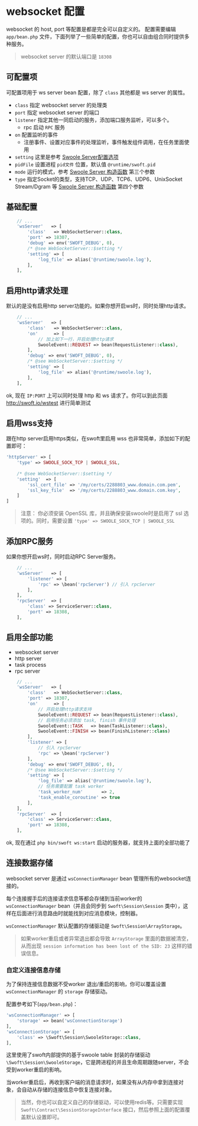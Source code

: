 # websocket 配置

websocket 的 host, port 等配置是都是完全可以自定义的。
配置需要编辑 `app/bean.php` 文件，下面列举了一些简单的配置，你也可以自由组合同时提供多种服务。

> websocket server 的默认端口是 `18308`

## 可配置项

可配置项用于 ws server bean 配置，除了 `class` 其他都是 ws server 的属性。

- `class` 指定 websocket server 的处理类
- `port` 指定 websocket server 的端口
- `listener` 指定其他一同启动的服务，添加端口服务监听，可以多个。
    - rpc 启动 `RPC` 服务
- `on` 配置监听的事件
    - 注册事件、设置对应事件的处理监听，事件触发组件调用，在任务里面使用
- `setting` 这里是参考 [Swoole Server配置选项](https://wiki.swoole.com/wiki/page/274.html)
- `pidFile` 设置进程 `pid文件` 位置，默认值 `@runtime/swoft.pid`
- `mode` 运行的模式，参考 [Swoole Server 构造函数](https://wiki.swoole.com/wiki/page/14.html) 第三个参数
- `type` 指定Socket的类型，支持TCP、UDP、TCP6、UDP6、UnixSocket Stream/Dgram 等 [Swoole Server 构造函数](https://wiki.swoole.com/wiki/page/14.html) 第四个参数

## 基础配置

```php
    // ...
    'wsServer'   => [
        'class'   => WebSocketServer::class,
        'port' => 18307,
        'debug' => env('SWOFT_DEBUG', 0),
        /* @see WebSocketServer::$setting */
        'setting' => [
            'log_file' => alias('@runtime/swoole.log'),
        ],
    ],
```

## 启用http请求处理

默认的是没有启用http server功能的。如果你想开启ws时，同时处理http请求。

```php
    // ...
    'wsServer'   => [
        'class'   => WebSocketServer::class,
        'on'      => [
            // 加上如下一行，开启处理http请求
            SwooleEvent::REQUEST => bean(RequestListener::class),
        ],
        'debug' => env('SWOFT_DEBUG', 0),
        /* @see WebSocketServer::$setting */
        'setting' => [
            'log_file' => alias('@runtime/swoole.log'),
        ],
    ],
```

ok, 现在 `IP:PORT` 上可以同时处理 http 和 ws 请求了。你可以到此页面 http://swoft.io/wstest 进行简单测试

## 启用wss支持

跟在http server启用https类似，在swoft里启用 wss 也非常简单，添加如下的配置即可：

```php
'httpServer' => [
    'type' => SWOOLE_SOCK_TCP | SWOOLE_SSL,
    
    /* @see WebSocketServer::$setting */
    'setting'  => [
        'ssl_cert_file' => '/my/certs/2288803_www.domain.com.pem',
        'ssl_key_file'  => '/my/certs/2288803_www.domain.com.key',
    ]
]
```

> 注意： 你必须安装 OpenSSL 库，并且确保安装swoole时是启用了 ssl 选项的。同时，需要设置 `'type' => SWOOLE_SOCK_TCP | SWOOLE_SSL`

## 添加RPC服务
 
如果你想开启ws时，同时启动RPC Server服务。

```php
    // ...
    'wsServer'   => [
        'listener' => [
            'rpc' => \bean('rpcServer') // 引入 rpcServer
        ],
    ],
    'rpcServer'  => [
        'class' => ServiceServer::class,
        'port' => 18308,
    ],
```

## 启用全部功能

- websocket server
- http server
- task process
- rpc server

```php
    // ...
    'wsServer'   => [
        'class'   => WebSocketServer::class,
        'port' => 18307,
        'on'      => [
            // 开启处理http请求支持
            SwooleEvent::REQUEST => bean(RequestListener::class),
            // 启用任务必须添加 task, finish 事件处理
            SwooleEvent::TASK   => bean(TaskListener::class),  
            SwooleEvent::FINISH => bean(FinishListener::class)
        ],
        'listener' => [
            // 引入 rpcServer
            'rpc' => \bean('rpcServer')
        ],
        'debug' => env('SWOFT_DEBUG', 0),
        /* @see WebSocketServer::$setting */
        'setting' => [
            'log_file' => alias('@runtime/swoole.log'),
            // 任务需要配置 task worker
            'task_worker_num'       => 2,
            'task_enable_coroutine' => true
        ],
    ],
    'rpcServer'  => [
        'class' => ServiceServer::class,
        'port' => 18308,
    ],
```

ok, 现在通过 `php bin/swoft ws:start` 启动的服务器，就支持上面的全部功能了

## 连接数据存储

websocket server 是通过 `wsConnectionManager` bean 管理所有的websocket连接的。

每个连接握手后的连接请求信息等都会存储到当前worker的 `wsConnectionManager` bean（并且会同步到 `Swoft\Session\Session` 类中），这样在后面进行消息路由时就能找到对应消息模块，控制器。

`wsConnectionManager` 默认配置的存储驱动是 `Swoft\Session\ArrayStorage`。

> 如果worker重启或者异常退出都会导致 `ArrayStorage` 里面的数据被清空，从而出现 `session information has been lost of the SID: 23` 这样的错误信息。

### 自定义连接信息存储

为了保持连接信息数据不受worker 退出/重启的影响，你可以覆盖设置 `wsConnectionManager` 的 `storage` 存储驱动。

配置参考如下(`app/bean.php`)：

```php
'wsConnectionManager' => [
    'storage' => bean('wsConnectionStorage')
],
'wsConnectionStorage' => [
    'class' => \Swoft\Session\SwooleStorage::class,
],
```

这里使用了swoft内部提供的基于swoole table 封装的存储驱动 `\Swoft\Session\SwooleStorage`，它是跨进程的并且生命周期跟随server，不会受到worker重启的影响。

当worker重启后，再收到客户端的消息请求时，如果没有从内存中拿到连接对象，会自动从存储的连接信息中恢复连接对象。

> 当然，你也可以自定义自己的存储驱动，可以使用redis等。只需要实现 `Swoft\Contract\SessionStorageInterface` 接口，然后参照上面的配置覆盖默认设置即可。

